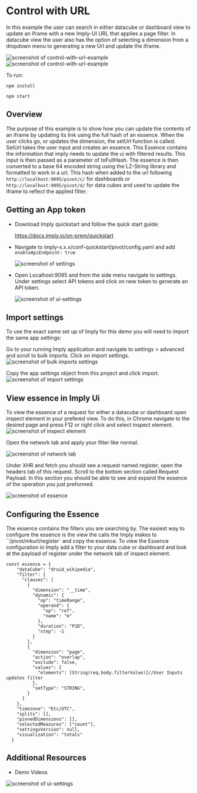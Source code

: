 # Control with URL

In this example the user can search in either datacube or dashboard view to update an iframe with a new Imply-UI URL that applies a page filter. In datacube view the user also has the option of selecting a dimension from a dropdown menu to generating a new Url and update the iframe. 

![screenshot of control-with-url-example](images/data_cube.png "control-with-url-example")
![screenshot of control-with-url-example](images/dashboard.png "control-with-url-example")

To run: 

`npm install`

`npm start`

## Overview

The purpose of this example is to show how you can update the contents of an iframe by updating its link using the full hash of an essence. When the user clicks go, or updates the dimension, the setUrl function is called.
SetUrl takes the user input and creates an essence. This Essence contains the information that imply needs to update the ui with filtered results. This input is then passed as a parameter of toFullHash.
The essence is then converted to a base 64 encoded string using the LZ-String library and formatted to work in a url. This hash when added to the url following `http://localhost:9095/pivot/c/` for dashboards or `http://localhost:9095/pivot/d/` for data cubes and used to update the iframe to reflect the applied filter. 

## Getting an App token
- Download Imply quickstart and follow the quick start guide:

  https://docs.imply.io/on-prem/quickstart

- Navigate to imply-x.x.x/conf-quickstart/pivot/config.yaml and add `enableApiEndpoint: true`

  ![screenshot of settings](images/code.png)

- Open Localhost:9095 and from the side menu navigate to settings. Under settings select API tokens and click on new token to generate an API token.

  ![screenshot of ui-settings](images/settings.png)
  
## Import settings 
To use the exact same set up of Imply for this demo you will need to import the same app settings: 

Go to your running Imply application and navigate to settings > advanced and scroll to bulk imports. Click on import settings. 
![screenshot of bulk imports settings](images/imports.png)

Copy the app settings object from this project and click import. 
![screenshot of import settings](images/import_settings.png)
## View essence in Imply Ui

To view the essence of a request for either a datacube or dashboard open inspect element in your prefered view. To do this, in Chrome navigate to the desired page and press F12 or right click and select inspect element. 
![screenshot of inspect element](images/inspect.png "inspect element")

Open the network tab and apply your filter like normal. 

![screenshot of network tab](images/network.png "network tab")

Under XHR and fetch you should see a request named register, open the headers tab of this request. Scroll to the bottom section called Request Payload. In this section you should be able to see and expand the essence of the operation you just preformed. 

![screenshot of essence](images/essence.png "essence")

## Configuring the Essence

The essence contains the filters you are searching by. The easiest way to configure the essence is the view the calls the Imply makes to ``/pivot/mkurl/register` and copy the essence. To view the Essence configuration in Imply add a filter to your data cube or dashboard and look at the payload of register under the network tab of inspect element.

```
const essence = {
    "dataCube": "druid_wikipedia",
    "filter": {
      "clauses": [
        {
          "dimension": "__time",
          "dynamic": {
            "op": "timeRange",
            "operand": {
              "op": "ref",
              "name": "m"
            },
            "duration": "P1D",
            "step": -1
          }
        },
        {
          "dimension": "page",
          "action": "overlap",
          "exclude": false,
          "values": {
            "elements": [String(req.body.filterValue)]//User Inputs updates filter
          },
          "setType": "STRING",
        }
      ]
    },
    "timezone": "Etc/UTC",
    "splits": [],
    "pinnedDimensions": [],
    "selectedMeasures": ["count"],
    "settingsVersion": null,
    "visualization": "totals"
  }
```


## Additional Resources
  
- Demo Videos

 ![screenshot of ui-settings](images/demo_videos.png) 
